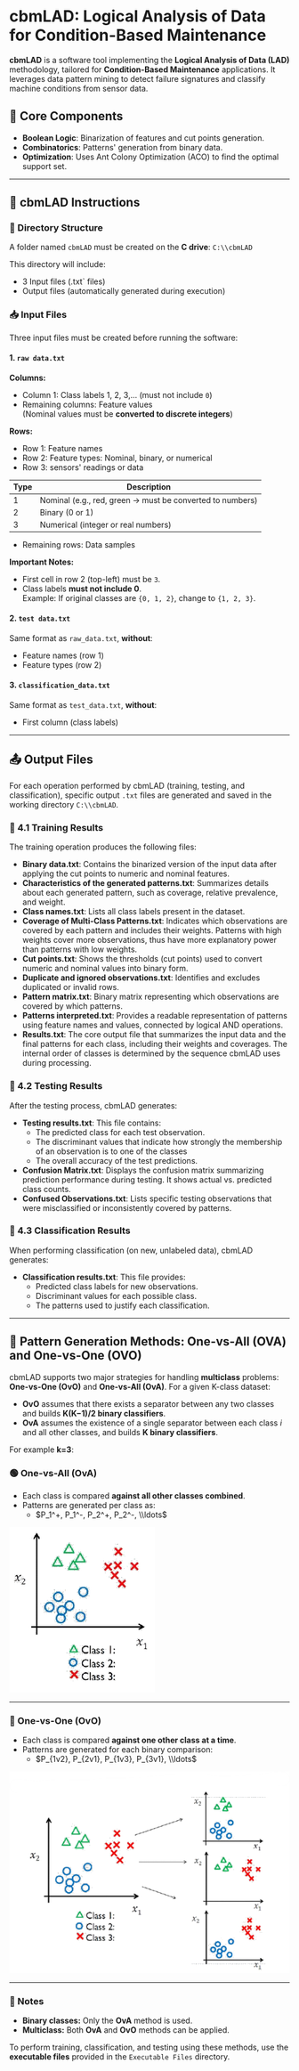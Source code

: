 # cbmLAD: Logical Analysis of Data for Condition-Based Maintenance

**cbmLAD** is a software tool implementing the **Logical Analysis of Data (LAD)** methodology, tailored for **Condition-Based Maintenance** applications. It leverages data pattern mining to detect failure signatures and classify machine conditions from sensor data.

## 🔧 Core Components

- **Boolean Logic**: Binarization of features and cut points generation.
- **Combinatorics**: Patterns' generation from binary data.
- **Optimization**: Uses Ant Colony Optimization (ACO) to find the optimal support set.

---

## 📁 cbmLAD Instructions

### 📂 Directory Structure

A folder named `cbmLAD` must be created on the **C drive**: `C:\\cbmLAD`

This directory will include:
-  3 Input files (.txt` files)
- Output files (automatically generated during execution)

### 📥 Input Files

Three input files must be created before running the software:

#### 1. `raw data.txt`

**Columns:**
- Column 1: Class labels 1, 2, 3,... (must not include `0`)
- Remaining columns: Feature values  
  (Nominal values must be **converted to discrete integers**)

**Rows:**
- Row 1: Feature names
- Row 2: Feature types: Nominal, binary, or numerical
- Row 3: sensors' readings or data

| Type | Description |
|------|-------------|
| 1    | Nominal (e.g., red, green → must be converted to numbers) |
| 2    | Binary (0 or 1) |
| 3    | Numerical (integer or real numbers) |

- Remaining rows: Data samples

**Important Notes:**
- First cell in row 2 (top-left) must be `3`.
- Class labels **must not include 0**.  
  Example: If original classes are `{0, 1, 2}`, change to `{1, 2, 3}`.

#### 2. `test data.txt`

Same format as `raw_data.txt`, **without**:
- Feature names (row 1)
- Feature types (row 2)

#### 3. `classification_data.txt`

Same format as `test_data.txt`, **without**:
- First column (class labels)

---

## 📤 Output Files

For each operation performed by cbmLAD (training, testing, and classification), specific output `.txt` files are generated and saved in the working directory `C:\\cbmLAD`.

### 🔧 4.1 Training Results

The training operation produces the following files:

- **Binary data.txt**: Contains the binarized version of the input data after applying the cut points to numeric and nominal features.
- **Characteristics of the generated patterns.txt**: Summarizes details about each generated pattern, such as coverage, relative prevalence, and weight.
- **Class names.txt**: Lists all class labels present in the dataset.
- **Coverage of Multi-Class Patterns.txt**: Indicates which observations are covered by each pattern and includes their weights. Patterns with high weights cover more observations, thus have more explanatory power than patterns with low weights.
- **Cut points.txt**: Shows the thresholds (cut points) used to convert numeric and nominal values into binary form.
- **Duplicate and ignored observations.txt**: Identifies and excludes duplicated or invalid rows.
- **Pattern matrix.txt**: Binary matrix representing which observations are covered by which patterns.
- **Patterns interpreted.txt**: Provides a readable representation of patterns using feature names and values, connected by logical AND operations.
- **Results.txt**: The core output file that summarizes the input data and the final patterns for each class, including their weights and coverages. The internal order of classes is determined by the sequence cbmLAD uses during processing.

### 🧪 4.2 Testing Results

After the testing process, cbmLAD generates:

- **Testing results.txt**: This file contains:
  - The predicted class for each test observation.
  - The discriminant values that indicate how strongly the membership of an observation is to one of the classes
  - The overall accuracy of the test predictions.  
- **Confusion Matrix.txt**: Displays the confusion matrix summarizing prediction performance during testing. It shows actual vs. predicted class counts.
- **Confused Observations.txt**: Lists specific testing observations that were misclassified or inconsistently covered by patterns. 

### 🧮 4.3 Classification Results

When performing classification (on new, unlabeled data), cbmLAD generates:

- **Classification results.txt**: This file provides:
  - Predicted class labels for new observations.
  - Discriminant values for each possible class.
  - The patterns used to justify each classification.

---

## 🧠 Pattern Generation Methods: One-vs-All (OVA) and One-vs-One (OVO)

cbmLAD supports two major strategies for handling **multiclass** problems: **One-vs-One (OvO)** and **One-vs-All (OvA)**.
For a given K-class dataset:
  - **OvO** assumes that there exists a separator between any two classes and builds **K(K−1)/2 binary classifiers**.
  - **OvA** assumes the existence of a single separator between each class $i$ and all other classes, and builds **K binary classifiers**.

For example **k=3**:

### 🟢 One-vs-All (OvA)

- Each class is compared **against all other classes combined**.
- Patterns are generated per class as:
  - $P_1^+, P_1^-, P_2^+, P_2^-, \\ldots$
    
![OVA Illustration](OVA.png)

---

### 🔵 One-vs-One (OvO)

- Each class is compared **against one other class at a time**.
- Patterns are generated for each binary comparison:
  - $P_{1v2}, P_{2v1}, P_{1v3}, P_{3v1}, \\ldots$

![OVO Illustration](OVO.png)

---

### 🔎 Notes

- **Binary classes:** Only the **OvA** method is used.
- **Multiclass:** Both **OvA** and **OvO** methods can be applied.

To perform training, classification, and testing using these methods, use the **executable files** provided in the `Executable Files` directory.

